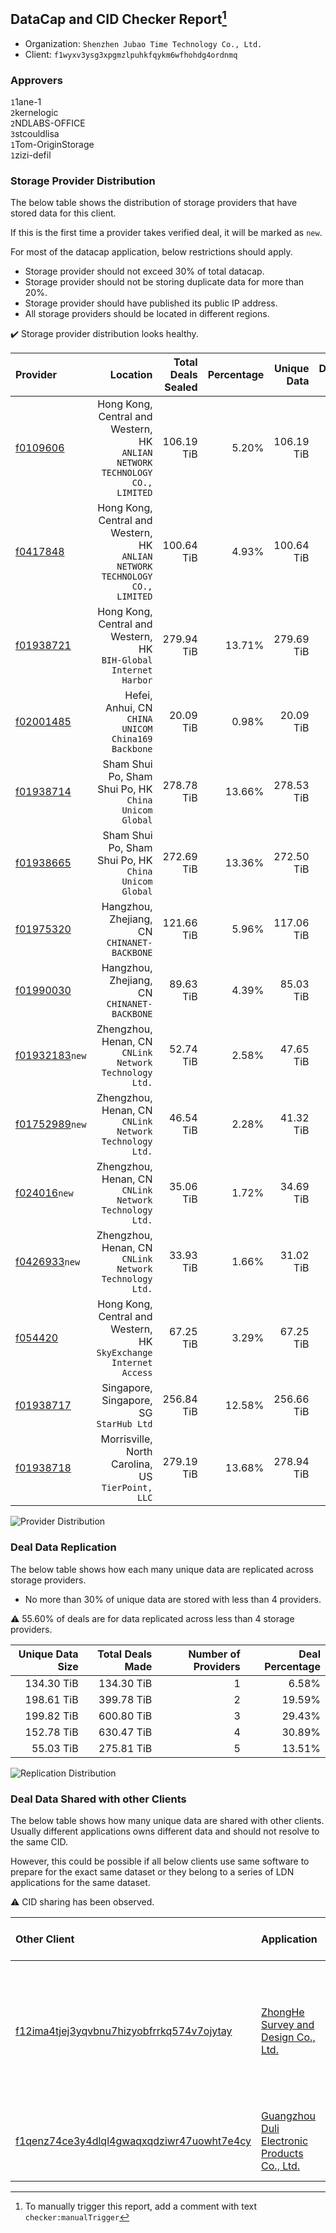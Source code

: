 ## DataCap and CID Checker Report[^1]
 - Organization: `Shenzhen Jubao Time Technology Co., Ltd.`
 - Client: `f1wyxv3ysg3xpgmzlpuhkfqykm6wfhohdg4ordnmq`
### Approvers
`1`1ane-1<br/>`2`kernelogic<br/>`2`NDLABS-OFFICE<br/>`3`stcouldlisa<br/>`1`Tom-OriginStorage<br/>`1`zizi-defil

### Storage Provider Distribution
The below table shows the distribution of storage providers that have stored data for this client.

If this is the first time a provider takes verified deal, it will be marked as `new`.

For most of the datacap application, below restrictions should apply.
 - Storage provider should not exceed 30% of total datacap.
 - Storage provider should not be storing duplicate data for more than 20%.
 - Storage provider should have published its public IP address.
 - All storage providers should be located in different regions.

✔️ Storage provider distribution looks healthy.

| Provider                                                    |                                                                        Location | Total Deals Sealed | Percentage | Unique Data | Duplicate Deals |
| :---------------------------------------------------------- | ------------------------------------------------------------------------------: | -----------------: | ---------: | ----------: | --------------: |
| [f0109606](https://filfox.info/en/address/f0109606)         | Hong Kong, Central and Western, HK<br/>`ANLIAN NETWORK TECHNOLOGY CO., LIMITED` |         106.19 TiB |      5.20% |  106.19 TiB |           0.00% |
| [f0417848](https://filfox.info/en/address/f0417848)         | Hong Kong, Central and Western, HK<br/>`ANLIAN NETWORK TECHNOLOGY CO., LIMITED` |         100.64 TiB |      4.93% |  100.64 TiB |           0.00% |
| [f01938721](https://filfox.info/en/address/f01938721)       |             Hong Kong, Central and Western, HK<br/>`BIH-Global Internet Harbor` |         279.94 TiB |     13.71% |  279.69 TiB |           0.09% |
| [f02001485](https://filfox.info/en/address/f02001485)       |                           Hefei, Anhui, CN<br/>`CHINA UNICOM China169 Backbone` |          20.09 TiB |      0.98% |   20.09 TiB |           0.00% |
| [f01938714](https://filfox.info/en/address/f01938714)       |                        Sham Shui Po, Sham Shui Po, HK<br/>`China Unicom Global` |         278.78 TiB |     13.66% |  278.53 TiB |           0.09% |
| [f01938665](https://filfox.info/en/address/f01938665)       |                        Sham Shui Po, Sham Shui Po, HK<br/>`China Unicom Global` |         272.69 TiB |     13.36% |  272.50 TiB |           0.07% |
| [f01975320](https://filfox.info/en/address/f01975320)       |                                  Hangzhou, Zhejiang, CN<br/>`CHINANET-BACKBONE` |         121.66 TiB |      5.96% |  117.06 TiB |           3.78% |
| [f01990030](https://filfox.info/en/address/f01990030)       |                                  Hangzhou, Zhejiang, CN<br/>`CHINANET-BACKBONE` |          89.63 TiB |      4.39% |   85.03 TiB |           5.13% |
| [f01932183](https://filfox.info/en/address/f01932183)`new`  |                       Zhengzhou, Henan, CN<br/>`CNLink Network Technology Ltd.` |          52.74 TiB |      2.58% |   47.65 TiB |           9.66% |
| [f01752989](https://filfox.info/en/address/f01752989)`new`  |                       Zhengzhou, Henan, CN<br/>`CNLink Network Technology Ltd.` |          46.54 TiB |      2.28% |   41.32 TiB |          11.21% |
| [f024016](https://filfox.info/en/address/f024016)`new`      |                       Zhengzhou, Henan, CN<br/>`CNLink Network Technology Ltd.` |          35.06 TiB |      1.72% |   34.69 TiB |           1.07% |
| [f0426933](https://filfox.info/en/address/f0426933)`new`    |                       Zhengzhou, Henan, CN<br/>`CNLink Network Technology Ltd.` |          33.93 TiB |      1.66% |   31.02 TiB |           8.57% |
| [f054420](https://filfox.info/en/address/f054420)           |            Hong Kong, Central and Western, HK<br/>`SkyExchange Internet Access` |          67.25 TiB |      3.29% |   67.25 TiB |           0.00% |
| [f01938717](https://filfox.info/en/address/f01938717)       |                                      Singapore, Singapore, SG<br/>`StarHub Ltd` |         256.84 TiB |     12.58% |  256.66 TiB |           0.07% |
| [f01938718](https://filfox.info/en/address/f01938718)       |                            Morrisville, North Carolina, US<br/>`TierPoint, LLC` |         279.19 TiB |     13.68% |  278.94 TiB |           0.09% |

![Provider Distribution](https://raw.githubusercontent.com/data-preservation-programs/filplus-checker-assets/main/filecoin-project/filecoin-plus-large-datasets/issues/1214/1673822195656.png)
### Deal Data Replication
The below table shows how each many unique data are replicated across storage providers.
- No more than 30% of unique data are stored with less than 4 providers.

⚠️ 55.60% of deals are for data replicated across less than 4 storage providers.

| Unique Data Size | Total Deals Made | Number of Providers | Deal Percentage |
| ---------------: | ---------------: | ------------------: | --------------: |
|       134.30 TiB |       134.30 TiB |                   1 |           6.58% |
|       198.61 TiB |       399.78 TiB |                   2 |          19.59% |
|       199.82 TiB |       600.80 TiB |                   3 |          29.43% |
|       152.78 TiB |       630.47 TiB |                   4 |          30.89% |
|        55.03 TiB |       275.81 TiB |                   5 |          13.51% |

![Replication Distribution](https://raw.githubusercontent.com/data-preservation-programs/filplus-checker-assets/main/filecoin-project/filecoin-plus-large-datasets/issues/1214/1673822196472.png)
### Deal Data Shared with other Clients
The below table shows how many unique data are shared with other clients.
Usually different applications owns different data and should not resolve to the same CID.

However, this could be possible if all below clients use same software to prepare for the exact same dataset or they belong to a series of LDN applications for the same dataset.

⚠️ CID sharing has been observed.

| Other Client                                                                                                          | Application                                                                                                                    | Total Deals Affected | Unique CIDs | Approvers                                                                                                                                                                                  |
| :-------------------------------------------------------------------------------------------------------------------- | :----------------------------------------------------------------------------------------------------------------------------- | -------------------: | ----------: | :----------------------------------------------------------------------------------------------------------------------------------------------------------------------------------------- |
| [f12ima4tjej3yqvbnu7hizyobfrrkq574v7ojytay](https://filfox.info/en/address/f12ima4tjej3yqvbnu7hizyobfrrkq574v7ojytay) | [ZhongHe Survey and Design Co\., Ltd\.](https://github.com/filecoin-project/filecoin-plus-large-datasets/issues/310)           |            95.56 TiB |       2,121 | `3`fireflyHZ<br/>`1`Joss-Hua<br/>`1`kernelogic<br/>`1`liyunzhi-666<br/>`5`newwebgroup<br/>`2`psh0691<br/>`1`stcouldlisa<br/>`3`Tom-OriginStorage<br/>`2`xiaoyuaiheshui<br/>`1`xingjitansuo |
| [f1qenz74ce3y4dlql4gwaqxqdziwr47uowht7e4cy](https://filfox.info/en/address/f1qenz74ce3y4dlql4gwaqxqdziwr47uowht7e4cy) | [Guangzhou Duli Electronic Products Co\., Ltd\.](https://github.com/filecoin-project/filecoin-plus-large-datasets/issues/1208) |            37.56 TiB |         498 | `1`NDLABS-OFFICE<br/>`1`newwebgroup<br/>`1`psh0691<br/>`1`stcouldlisa<br/>`1`zizi-defil                                                                                                    |

[^1]: To manually trigger this report, add a comment with text `checker:manualTrigger`
